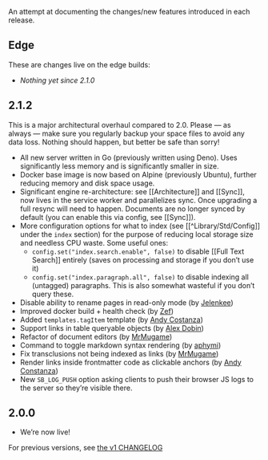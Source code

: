 An attempt at documenting the changes/new features introduced in each release.

## Edge
These are changes live on the edge builds:

* _Nothing yet since 2.1.0_

## 2.1.2
This is a major architectural overhaul compared to 2.0. Please — as always — make sure you regularly backup your space files to avoid any data loss. Nothing should happen, but better be safe than sorry!

* All new server written in Go (previously written using Deno). Uses significantly less memory and is significantly smaller in size.
* Docker base image is now based on Alpine (previously Ubuntu), further reducing memory and disk space usage.
* Significant engine re-architecture: see [[Architecture]] and [[Sync]], now lives in the service worker and parallelizes sync. Once upgrading a full resync will need to happen. Documents are no longer synced by default (you can enable this via config, see [[Sync]]).
* More configuration options for what to index (see [[^Library/Std/Config]] under the `index` section) for the purpose of reducing local storage size and needless CPU waste. Some useful ones:
  * `config.set("index.search.enable", false)` to disable [[Full Text Search]] entirely (saves on processing and storage if you don’t use it)
  * `config.set("index.paragraph.all", false)` to disable indexing all (untagged) paragraphs. This is also somewhat wasteful if you don’t query these.
* Disable ability to rename pages in read-only mode (by [Jelenkee](https://github.com/silverbulletmd/silverbullet/pull/1509))
* Improved docker build + health check (by [Zef](https://github.com/silverbulletmd/silverbullet/issues/1515))
* Added `templates.tagItem` template (by [Andy Costanza](https://github.com/silverbulletmd/silverbullet/commit/6d4f964a6e2a4f7dae04aa7558defcaa9f1f1a86))
* Support links in table queryable objects (by [Alex Dobin](https://github.com/silverbulletmd/silverbullet/commit/f5aef74a87bc92c133968a37f992fe0c2b25ccf4))
* Refactor of document editors (by [MrMugame](https://github.com/silverbulletmd/silverbullet/commit/4706be29e6a155bdd4c3aa7508a0383496d77369))
* Command to toggle markdown syntax rendering (by [aphymi](https://github.com/silverbulletmd/silverbullet/commit/6914d4bc319781b4dc2b0d657bee77db405af2bf))
* Fix transclusions not being indexed as links (by [MrMugame](https://github.com/silverbulletmd/silverbullet/pull/1539))
* Render links inside frontmatter code as clickable anchors (by [Andy Constanza](https://github.com/silverbulletmd/silverbullet/pull/1552))
* New `SB_LOG_PUSH` option asking clients to push their browser JS logs to the server so they’re visible there.

## 2.0.0
* We’re now live!

For previous versions, see [the v1 CHANGELOG](https://v1.silverbullet.md/CHANGELOG)